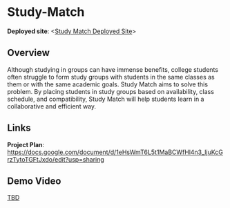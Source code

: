 # Study-Match

**Deployed site**: <[Study Match Deployed Site](https://study-match-mm3y.onrender.com)>

## Overview
Although studying in groups can have immense benefits, college students often struggle to form study groups with students in the same classes as them or with the same academic goals. Study Match aims to solve this problem. By placing students in study groups based on availability, class schedule, and compatibility, Study Match will help students learn in a collaborative and efficient way.

## Links
**Project Plan**: <https://docs.google.com/document/d/1eHsWmT6L5t1MaBCWfHl4n3_ljuKcGrzTytoTGFtJxdo/edit?usp=sharing>

<add any other links here as you work on your project>

## Demo Video
[TBD](<insert link in Week 9!>)
